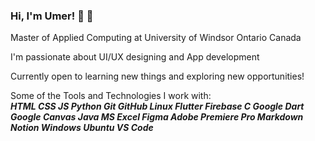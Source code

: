 ###                                                                                      Hi, I'm Umer! 👋 👋

Master of Applied Computing at University of Windsor Ontario Canada<br/>

I'm passionate about UI/UX designing and App development<br/>

Currently open to learning new things and exploring new opportunities!<br/>


Some of the Tools and Technologies I work with:<br/>
<em><strong>HTML CSS JS Python Git GitHub Linux Flutter Firebase C Google Dart Google Canvas Java MS Excel Figma Adobe Premiere Pro Markdown Notion Windows Ubuntu VS Code</strong></em>



 

 




